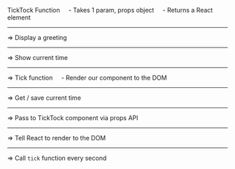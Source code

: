 TickTock Function
&nbsp;&nbsp;&nbsp;&nbsp;- Takes 1 param, props object
&nbsp;&nbsp;&nbsp;&nbsp;- Returns a React element

-----------------------------------
=> Display a greeting

-----------------------------------
=> Show current time

-----------------------------------
=> Tick function
&nbsp;&nbsp;&nbsp;&nbsp;- Render our component to the DOM

-----------------------------------
=> Get / save current time

-----------------------------------
=> Pass to TickTock component via props API

-----------------------------------
=> Tell React to render to the DOM

-----------------------------------
=> Call `tick` function every second
